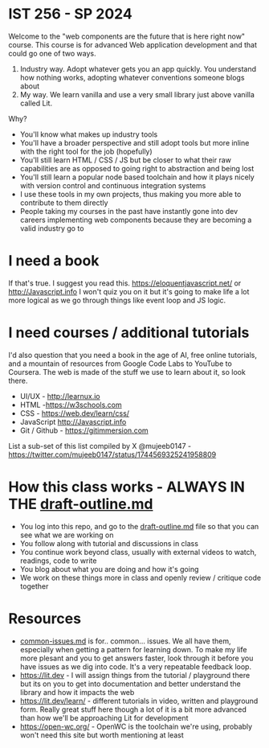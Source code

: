 # IST 256 - SP 2024
Welcome to the "web components are the future that is here right now" course. This course is for advanced Web application development and that could go one of two ways.
1. Industry way. Adopt whatever gets you an app quickly. You understand how nothing works, adopting whatever conventions someone blogs about
2. My way. We learn vanilla and use a very small library just above vanilla called Lit.

Why?
- You'll know what makes up industry tools
- You'll have a broader perspective and still adopt tools but more inline with the right tool for the job (hopefully)
- You'll still learn HTML / CSS / JS but be closer to what their raw capabilities are as opposed to going right to abstraction and being lost
- You'll still learn a popular node based toolchain and how it plays nicely with version control and continuous integration systems
- I use these tools in my own projects, thus making you more able to contribute to them directly
- People taking my courses in the past have instantly gone into dev careers implementing web components because they are becoming a valid industry go to

# I need a book
If that's true. I suggest you read this. https://eloquentjavascript.net/ or http://Javascript.info
I won't quiz you on it but it's going to make life a lot more logical as we go through things like event loop and JS logic.

# I need courses / additional tutorials
I'd also question that you need a book in the age of AI, free online tutorials, and a mountain of resources from Google Code Labs to YouTube to Coursera. The web is made of the stuff we use to learn about it, so look there.
- UI/UX - http://learnux.io
- HTML -https://w3schools.com
- CSS - https://web.dev/learn/css/
- JavaScript http://Javascript.info
- Git / Github - https://gitimmersion.com

List a sub-set of this list compiled by X @mujeeb0147 - https://twitter.com/mujeeb0147/status/1744569325241958809

# How this class works - ALWAYS IN THE [draft-outline.md](draft-outline.md)
- You log into this repo, and go to the [draft-outline.md](draft-outline.md) file so that you can see what we are working on
- You follow along with tutorial and discussions in class
- You continue work beyond class, usually with external videos to watch, readings, code to write
- You blog about what you are doing and how it's going
- We work on these things more in class and openly review / critique code together

# Resources
- [common-issues.md](common-issues.md) is for.. common... issues. We all have them, especially when getting a pattern for learning down. To make my life more plesant and you to get answers faster, look through it before you have issues as we dig into code. It's a very repeatable feedback loop.
- https://lit.dev - I will assign things from the tutorial / playground there but its on you to get into documentation and better understand the library and how it impacts the web
- https://lit.dev/learn/ - different tutorials in video, written and playground form. Really great stuff here though a lot of it is a bit more advanced than how we'll be approaching Lit for development
- https://open-wc.org/ - OpenWC is the toolchain we're using, probably won't need this site but worth mentioning at least
